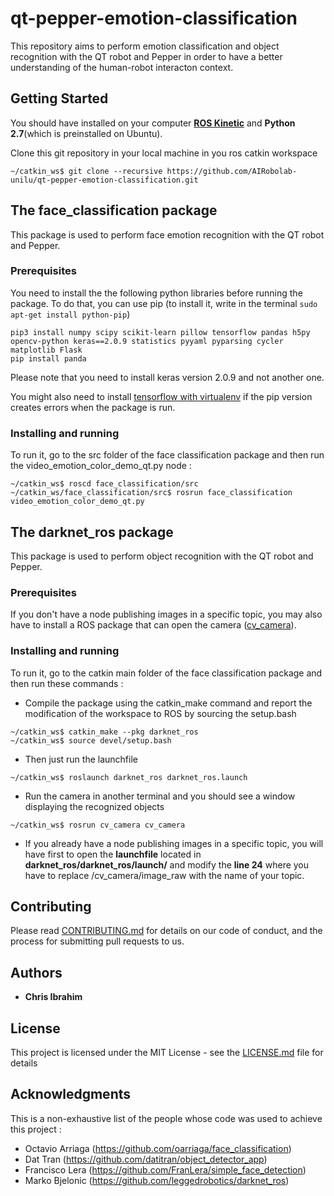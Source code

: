 # qt-pepper-emotion-classification

This repository aims to perform emotion classification and object recognition with the QT robot and Pepper in order to have a better understanding of the human-robot interacton context. 

## Getting Started

You should have installed on your computer [**ROS Kinetic**](http://wiki.ros.org/kinetic/Installation) and **Python 2.7**(which is preinstalled on Ubuntu).

Clone this git repository in your local machine in you ros catkin workspace

```
~/catkin_ws$ git clone --recursive https://github.com/AIRobolab-unilu/qt-pepper-emotion-classification.git
```

## The face_classification package

This package is used to perform face emotion recognition with the QT robot and Pepper.

### Prerequisites 
You need to install the the following python libraries before running the package. To do that, you can use pip (to install it, write in the terminal `sudo apt-get install python-pip`)

```
pip3 install numpy scipy scikit-learn pillow tensorflow pandas h5py opencv-python keras==2.0.9 statistics pyyaml pyparsing cycler matplotlib Flask
pip install panda
```
Please note that you need to install keras version 2.0.9 and not another one.

You might also need to install [tensorflow with virtualenv](https://www.tensorflow.org/install/install_linux#InstallingVirtualenv) if the pip version creates errors when the package is run.

### Installing and running

To run it, go to the src folder of the face classification package and then run the video_emotion_color_demo_qt.py node :

```
~/catkin_ws$ roscd face_classification/src
~/catkin_ws/face_classification/src$ rosrun face_classification video_emotion_color_demo_qt.py
```

## The darknet_ros package

This package is used to perform object recognition with the QT robot and Pepper.

### Prerequisites

If you don't have a node publishing images in a specific topic, you may also have to install a ROS package that can open the camera ([cv_camera](https://github.com/OTL/cv_camera)).


### Installing and running

To run it, go to the catkin main folder of the face classification package and then run these commands :

- Compile the package using the catkin_make command and report the modification of the workspace to ROS by sourcing the setup.bash

```
~/catkin_ws$ catkin_make --pkg darknet_ros
~/catkin_ws$ source devel/setup.bash
```

- Then just run the launchfile

```
~/catkin_ws$ roslaunch darknet_ros darknet_ros.launch
```

- Run the camera in another terminal and you should see a window displaying the recognized objects

```
~/catkin_ws$ rosrun cv_camera cv_camera

```

- If you already have a node publishing images in a specific topic, you will have first to open the **launchfile** located in **darknet_ros/darknet_ros/launch/** and modify the **line 24** where you have to replace /cv_camera/image_raw with the name of your topic.



## Contributing

Please read [CONTRIBUTING.md](https://gist.github.com/PurpleBooth/b24679402957c63ec426) for details on our code of conduct, and the process for submitting pull requests to us.

## Authors

* **Chris Ibrahim** 

## License

This project is licensed under the MIT License - see the [LICENSE.md](LICENSE.md) file for details

## Acknowledgments

This is a non-exhaustive list of the people whose code was used to achieve this project :

* Octavio Arriaga (https://github.com/oarriaga/face_classification)
* Dat Tran (https://github.com/datitran/object_detector_app)
* Francisco Lera (https://github.com/FranLera/simple_face_detection)
* Marko Bjelonic (https://github.com/leggedrobotics/darknet_ros)

